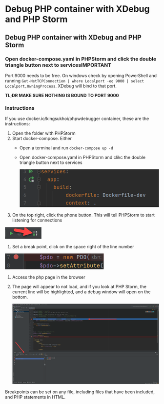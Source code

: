 # Debug PHP container with XDebug and PHP Storm

## Debug PHP container with XDebug and PHP Storm

### Open docker-compose.yaml in PHPStorm and click the double triangle button next to servicesIMPORTANT

Port 9000 needs to be free. On windows check by opening PowerShell and running `Get-NetTCPConnection | where Localport -eq 9000 | select Localport,OwningProcess`. XDebug will bind to that port.

**TL;DR MAKE SURE NOTHING IS BOUND TO PORT 9000**

### Instructions

If you use docker.io/kingsukhoi/phpwdebugger container, these are the instructions:

1. Open the folder with PHPStorm
2. Start docker-compose. Either
   * Open a terminal and run `docker-compose up -d`
   * Open docker-compose.yaml in PHPStorm and clikc the double triangle button next to services

     ![PHPStorm docker-compose](.gitbook/assets/PHPStormDockerCompose.png)
3. On the top right, click the phone button. This will tell PHPStorm to start listening for connections   

![PHPStorm Debug Button](.gitbook/assets/PHPStormDebugButton.png)

1. Set a break point, click on the space right of the line number  

![PHPStorm Break Point](.gitbook/assets/PHPStormBreakpoint.png)

1. Access the php page in the browser
2. The page will appear to not load, and if you look at PHP Storm, the current line will be highlighted, and a debug window will open on the bottom.

   ![PHPStorm Debug Window](.gitbook/assets/PHPStormDebugWindow.png)

Breakpoints can be set on any file, including files that have been included, and PHP statements in HTML.

